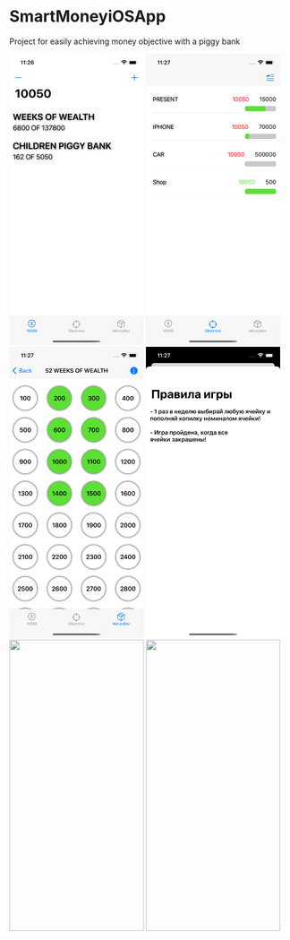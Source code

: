 # SmartMoneyiOSApp

Project for easily achieving money objective with a piggy bank

<img src="https://github.com/DavidGorzoliya/Media/blob/main/SmartMoney2.png?raw=true" width="240" height="520" /> 
<img src="https://github.com/DavidGorzoliya/Media/blob/main/SmartMoney3.png?raw=true" width="240" height="520" /> 
<img src="https://github.com/DavidGorzoliya/Media/blob/main/SmartMoney1.png?raw=true" width="240" height="520" /> 
<img src="https://github.com/DavidGorzoliya/Media/blob/main/SmartMoney.png?raw=true" width="240" height="520" /> 
<img src="https://github.com/DavidGorzoliya/Media/blob/main/SmartMoneyGIF.gif?raw=true" width="240" height="520" /> 
<img src="https://github.com/DavidGorzoliya/Media/blob/main/SmartMoneyGIF1.gif?raw=true" width="240" height="520" /> 

